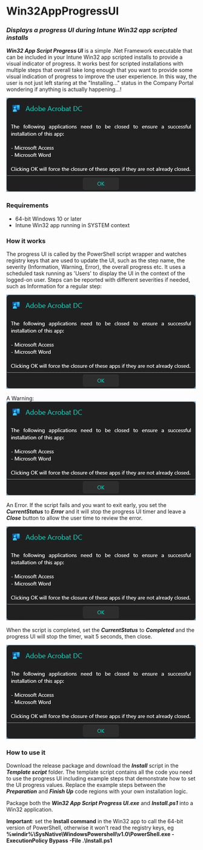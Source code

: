 # Win32AppProgressUI
### _Displays a progress UI during Intune Win32 app scripted installs_

***Win32 App Script Progress UI*** is a simple .Net Framework executable that can be included in your Intune Win32 app scripted installs to provide a visual indicator of progress. It works best for scripted installations with multiple steps that overall take long enough that you want to provide some visual indication of progress to improve the user experience. In this way, the user is not just left staring at the "Installing..." status in the Company Portal wondering if anything is actually happening...!

![alt text](https://github.com/SMSAgentSoftware/Win32AppUserNotification/blob/main/Screenshots/ss1.png?raw=true)

### Requirements
- 64-bit Windows 10 or later
- Intune Win32 app running in SYSTEM context

### How it works
The progress UI is called by the PowerShell script wrapper and watches registry keys that are used to update the UI, such as the step name, the severity (Information, Warning, Error), the overall progress etc. It uses a scheduled task running as 'Users' to display the UI in the context of the logged-on user.
Steps can be reported with different severities if needed, such as Information for a regular step:

![alt text](https://github.com/SMSAgentSoftware/Win32AppUserNotification/blob/main/Screenshots/ss1.png?raw=true)

A Warning:
![alt text](https://github.com/SMSAgentSoftware/Win32AppUserNotification/blob/main/Screenshots/ss1.png?raw=true)

An Error. If the script fails and you want to exit early, you set the ***CurrentStatus*** to ***Error*** and it will stop the progress UI timer and leave a ***Close*** button to allow the user time to review the error.

![alt text](https://github.com/SMSAgentSoftware/Win32AppUserNotification/blob/main/Screenshots/ss1.png?raw=true)

When the script is completed, set the ***CurrentStatus*** to ***Completed*** and the progress UI will stop the timer, wait 5 seconds, then close.

![alt text](https://github.com/SMSAgentSoftware/Win32AppUserNotification/blob/main/Screenshots/ss1.png?raw=true)

### How to use it
Download the release package and download the ***Install*** script in the ***Template script*** folder. The template script contains all the code you need to use the progress UI including example steps that demonstrate how to set the UI progress values. Replace the example steps between the ***Preparation*** and ***Finish Up*** code regions with your own installation logic.

Package both the ***Win32 App Script Progress UI.exe*** and ***Install.ps1*** into a Win32 application.

**Important**: set the __Install command__ in the Win32 app to call the 64-bit version of PowerShell, otherwise it won't read the registry keys, eg
__%windir%\SysNative\WindowsPowershell\v1.0\PowerShell.exe -ExecutionPolicy Bypass -File .\Install.ps1__
